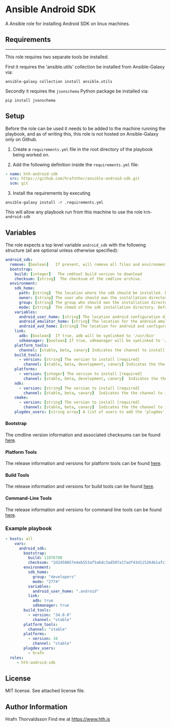 # Ansible Android SDK

A Ansible role for installing Android SDK on linux machines.

## Requirements
------------

This role requires two separate tools be installed.

First it requires the 'ansible.utils' collection be installed from Ansible-Galaxy via:

```shell
ansible-galaxy collection install ansible.utils
```

Secondly it requires the `jsonschema` Python package be installed via:

```shell
pip install jsonschema
```

## Setup

Before the role can be used it needs to be added to the machine running the playbook, and as of writing this, this role is not hosted on Ansible-Galaxy only on Github.

1. Create a `requirements.yml` file in the root directory of the playbook being worked on.

2. Add the following definition inside the `requirements.yml` file:

```yml
- name: hth-android-sdk
  src: https://github.com/hrafnthor/ansible-android-sdk.git
  scm: git
```

3. Install the requirements by executing 

```shell
ansible-galaxy install -r .requirements.yml
``` 

This will allow any playbook run from this machine to use the role `hth-android-sdk`

## Variables

The role expects a top level variable `android_sdk` with the following structure (all are optional unless otherwise specified):

```yaml
android_sdk:
  remove: [boolean]   If present, will remove all files and environment variables that the role sets
  bootstrap:
    build: [integer]   The cmdtool build version to download
    checksum: [string]  The checksum of the cmdline archive.
  environment:
    sdk_home:
      path: [string]  The location where the sdk should be installed. Defaults to '/usr/lib/android/sdk'
      owner: [string] The user who should own the installation directory. Defaults to 'root'
      group: [string] The group who should own the installation directory. Defaults to 'root'
      mode: [string]  The chmod of the sdk installation directory. Defaults to '0755'
    variables:
      android_user_home: [string] The location android configuration directory per user. This path is always prefaced with $HOME. Defaults to '.android'
      android_emulator_home: [string] The location for the android emulator configuration directory per user. This path is always prefaced with $HOME. Defaults to '.android/emulator'
      android_avd_home: [string] The location for android avd configuration directory per user. This path is always prefaced with $HOME. Defaults to '.android/avd'
    link:
      adb: [boolean]  If true, adb will be symlinked to '/usr/bin'
      sdkmanager: [boolean] If true, sdkmanager will be symlinked to '/usr/bin'
    platform_tools:
      channel: [stable, beta, canary] Indicates the channel to install platform tools from. Defaults to 'stable'
    build_tools:
      - version: [string] The version to install [required]
        channel: [stable, beta, development, canary] Indicates the the channel to install from. Defaults to 'stable'
    platforms:
      - version: [integer] The version to install [required]
        channel: [stable, beta, development, canary]  Indicates the the channel to install from. Defaults to 'stable'
    ndk:
      - version: [string] The version to install [required]
        channel: [stable, beta, canary]  Indicates the the channel to install from. Defaults to 'stable'
    cmake:
      - version: [string] The version to install [required]
        channel: [stable, beta, canary]  Indicates the the channel to install from. Defaults to 'stable'
    plugdev_users: [string array] A list of users to add the 'plugdev' group to.
```

#### Bootstrap

The cmdline version information and associated checksums can be found [here](https://developer.android.com/studio#command-line-tools-only).

#### Platform Tools

The release information and versions for platform tools can be found [here](https://developer.android.com/tools/releases/platform-tools).

#### Build Tools

The release information and versions for build tools can be found [here](https://developer.android.com/tools/releases/build-tools).

#### Command-Line Tools

The release information and versions for command line tools can be found [here](https://developer.android.com/tools/releases/cmdline-tools).

### Example playbook


```yaml
- hosts: all
    vars:
      android_sdk:
        bootstrap:
          build: 11076708
          checksum: "2d2d50857e4eb553af5a6dc3ad507a17adf43d115264b1afc116f95c92e5e258"
        environment:
          sdk_home:
            group: "developers"
            mode: "2774"
          variables:
            android_user_home: ".android"
          link:
            adb: true
            sdkmanager: true
        build_tools:
          - version: "34.0.0"
            channel: "stable"
        platform_tools:
          channel: "stable"
        platforms:
          - version: 34
            channel: "stable"
        plugdev_users:
          - hrafn
  roles:
     - hth-android-sdk
```


License
-------

MIT license. See attached license file.

Author Information
------------------

Hrafn Thorvaldsson
Find me at https://www.hth.is
